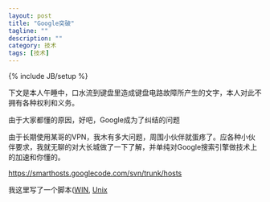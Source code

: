 ```yaml
---
layout: post
title: "Google突破"
tagline: ""
description: ""
category: 技术
tags: [技术]
---
```

{% include JB/setup %}

下文是本人午睡中，口水流到键盘里造成键盘电路故障所产生的文字，本人对此不拥有各种权利和义务。

由于大家都懂的原因，好吧，Google成为了纠结的问题

由于长期使用某哥的VPN，我木有多大问题，周围小伙伴就蛋疼了。应各种小伙伴要求，我就无聊的对大长城做了一下了解，并单纯对Google搜索引擎做技术上的加速和你懂的。

https://smarthosts.googlecode.com/svn/trunk/hosts

我这里写了一个脚本([WIN](https://raw.githubusercontent.com/liuzheng712/config/master/WFG.bat),
[Unix](https://raw.githubusercontent.com/liuzheng712/config/master/WFG.sh)

